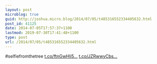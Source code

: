 ```yaml
---
layout: post
microblog: true
guid: http://joshua.micro.blog/2014/07/05/t485316552334405632.html
post_id: 41125
date: 2014-07-05T17:57:37+1100
lastmod: 2019-07-30T17:41:48+1100
type: post
url: /2014/07/05/t485316552334405632.html
---
```

#selfiefromthetree [t.co/ftnGwHli5...](http://t.co/ftnGwHli5y) [t.co/JZRwwyCbs...](http://t.co/JZRwwyCbs5)
